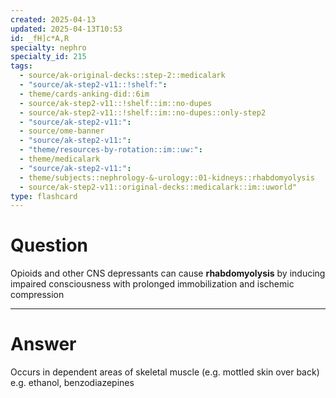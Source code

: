 ```yaml
---
created: 2025-04-13
updated: 2025-04-13T10:53
id: _fH]c*A,R
specialty: nephro
specialty_id: 215
tags:
  - source/ak-original-decks::step-2::medicalark
  - "source/ak-step2-v11::!shelf:": 
  - theme/cards-anking-did::6im
  - source/ak-step2-v11::!shelf::im::no-dupes
  - source/ak-step2-v11::!shelf::im::no-dupes::only-step2
  - "source/ak-step2-v11:": 
  - source/ome-banner
  - "source/ak-step2-v11:": 
  - "theme/resources-by-rotation::im::uw:": 
  - theme/medicalark
  - "source/ak-step2-v11:": 
  - theme/subjects::nephrology-&-urology::01-kidneys::rhabdomyolysis
  - source/ak-step2-v11::original-decks::medicalark::im::uworld"
type: flashcard
---
```


# Question
Opioids and other CNS depressants can cause **rhabdomyolysis** by inducing impaired consciousness with prolonged immobilization and ischemic compression

---

# Answer
Occurs in dependent areas of skeletal muscle (e.g. mottled skin over back)   e.g. ethanol, benzodiazepines